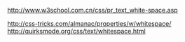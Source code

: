http://www.w3school.com.cn/css/pr_text_white-space.asp

http://css-tricks.com/almanac/properties/w/whitespace/
http://quirksmode.org/css/text/whitespace.html
